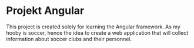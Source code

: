 # Projekt Angular
This project is created solely for learning the Angular framework. 
As my hooby is soccer, hence the idea to create a web application that will collect information about soccer clubs and their personnel.
